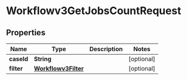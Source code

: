 

# Workflowv3GetJobsCountRequest


## Properties

| Name | Type | Description | Notes |
|------------ | ------------- | ------------- | -------------|
|**caseId** | **String** |  |  [optional] |
|**filter** | [**Workflowv3Filter**](Workflowv3Filter.md) |  |  [optional] |



